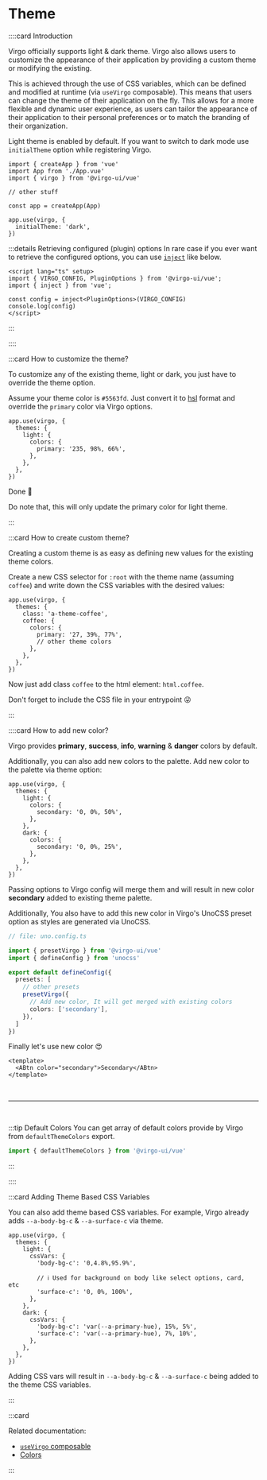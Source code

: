 # Theme

::::card Introduction

Virgo officially supports light & dark theme. Virgo also allows users to customize the appearance of their application by providing a custom theme or modifying the existing.

This is achieved through the use of CSS variables, which can be defined and modified at runtime (via `useVirgo` composable). This means that users can change the theme of their application on the fly. This allows for a more flexible and dynamic user experience, as users can tailor the appearance of their application to their personal preferences or to match the branding of their organization.

Light theme is enabled by default. If you want to switch to dark mode use `initialTheme` option while registering Virgo.

```ts{9-11}
import { createApp } from 'vue'
import App from './App.vue'
import { virgo } from '@virgo-ui/vue'

// other stuff

const app = createApp(App)

app.use(virgo, {
  initialTheme: 'dark',
})
```

:::details Retrieving configured (plugin) options
In rare case if you ever want to retrieve the configured options, you can use [`inject`](https://vuejs.org/guide/components/provide-inject.html#provide-inject) like below.

```vue
<script lang="ts" setup>
import { VIRGO_CONFIG, PluginOptions } from '@virgo-ui/vue';
import { inject } from 'vue';

const config = inject<PluginOptions>(VIRGO_CONFIG)
console.log(config)
</script>
```

:::

::::

:::card How to customize the theme?

To customize any of the existing theme, light or dark, you just have to override the theme option.

Assume your theme color is `#5563fd`. Just convert it to [hsl](https://developer.mozilla.org/en-US/docs/Web/CSS/color_value/hsl) format and override the `primary` color via Virgo options.

```ts{5}
app.use(virgo, {
  themes: {
    light: {
      colors: {
        primary: '235, 98%, 66%',
      },
    },
  },
})
```

Done 🥳

Do note that, this will only update the primary color for light theme.

:::

:::card How to create custom theme?

Creating a custom theme is as easy as defining new values for the existing theme colors.

Create a new CSS selector for `:root` with the theme name (assuming `coffee`) and write down the CSS variables with the desired values:

```ts{5}
app.use(virgo, {
  themes: {
    class: 'a-theme-coffee',
    coffee: {
      colors: {
        primary: '27, 39%, 77%',
        // other theme colors
      },
    },
  },
})
```

Now just add class `coffee` to the html element: `html.coffee`.

Don't forget to include the CSS file in your entrypoint 😜

:::

::::card How to add new color?

Virgo provides **primary**, **success**, **info**, **warning** & **danger** colors by default.

Additionally, you can also add new colors to the palette. Add new color to the palette via theme option:

```ts{5,10}
app.use(virgo, {
  themes: {
    light: {
      colors: {
        secondary: '0, 0%, 50%',
      },
    },
    dark: {
      colors: {
        secondary: '0, 0%, 25%',
      },
    },
  },
})
```

Passing options to Virgo config will merge them and will result in new color **secondary** added to existing theme palette.

Additionally, You also have to add this new color in Virgo's UnoCSS preset option as styles are generated via UnoCSS.

```ts
// file: uno.config.ts

import { presetVirgo } from '@virgo-ui/vue'
import { defineConfig } from 'unocss'

export default defineConfig({
  presets: [
    // other presets
    presetVirgo({
      // Add new color, It will get merged with existing colors
      colors: ['secondary'],
    }),
  ]
})
```

Finally let's use new color 😍

```vue
<template>
  <ABtn color="secondary">Secondary</ABtn>
</template>
```

<br>

---

<br>

:::tip Default Colors
You can get array of default colors provide by Virgo from `defaultThemeColors` export.

```ts
import { defaultThemeColors } from '@virgo-ui/vue'
```

:::

::::

:::card Adding Theme Based CSS Variables

You can also add theme based CSS variables. For example, Virgo already adds `--a-body-bg-c` & `--a-surface-c` via theme.

```ts{5-8,13-14}
app.use(virgo, {
  themes: {
    light: {
      cssVars: {
        'body-bg-c': '0,4.8%,95.9%',

        // ℹ️ Used for background on body like select options, card, etc
        'surface-c': '0, 0%, 100%',
      },
    },
    dark: {
      cssVars: {
        'body-bg-c': 'var(--a-primary-hue), 15%, 5%',
        'surface-c': 'var(--a-primary-hue), 7%, 10%',
      },
    },
  },
})
```

Adding CSS vars will result in `--a-body-bg-c` & `--a-surface-c` being added to the theme CSS variables.

:::

:::card

Related documentation:

- [`useVirgo` composable](/guide/composables/useVirgo.md)
- [Colors](/guide/getting-started/customization.html#color)

:::
